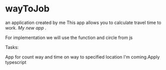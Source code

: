 # wayToJob
 an application created by me
This app allows you to calculate travel time to work. 
<i>My new app .</i>

For implementation we will use the function and circle from js

Tasks:

App for count way and time on way to specified location
I'm coming.Apply typescript
